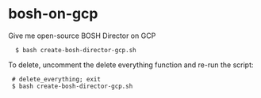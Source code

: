 # bosh-on-gcp
Give me open-source BOSH Director on GCP

```console
  $ bash create-bosh-director-gcp.sh
```

To delete, uncomment the delete everything function and re-run the script:
```
 # delete_everything; exit
 $ bash create-bosh-director-gcp.sh
``` 
